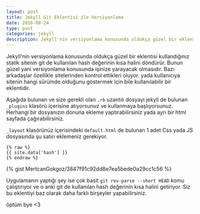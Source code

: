 ```yaml
---
layout: post
title: Jekyll Git Eklentisi ile Versiyonlama
date: 2016-08-24
type: post
categories: jekyll
description: Jekyll'nin versiyonlama konusunda oldukça güzel bir eklentisi kullandığınız statik sitenin git de kullanılan hash değerinin kısa halini döndürür. Bunun güzel yani
---
```


Jekyll'nin versiyonlama konusunda oldukça güzel bir eklentisi kullandığınız statik sitenin git de kullanılan hash değerinin kısa halini döndürür. Bunun güzel yani versiyonlama konusunda işinize yarayacak olmasıdır. Bazı arkadaşlar özellikle sitelerinden kontrol ettikleri oluyor. yada kullanıcıya sitenin hangi sürümde olduğunu göstermek için bile kullanılabilir bir eklentidir.

Aşağıda bulunan ve size gerekli olan `.rb` uzantılı dosyayı jekyll de bulunan `_plugins` klasörü içerisine atıyorsunuz ve kullanmaya başlıyorsunuz. Herhangi bir dosyanızın donuna ekleme yaptırabilirsiniz yada ayrı bir html sayfada çağırabilirsiniz.

`_layout` klasörünüz içerisindeki `default.html` de bulunan 1 adet Css yada JS dosyasında şu satırı eklemeniz gerekiyor.

```
{% raw %}
{{ site.data['hash'] }}
{% endraw %}
```

{% gist MertcanGokgoz/3847f91c92dd8e7ea5bede0a29cc1c56 %}

Uygulamanın yaptığı şey ise çok basit `git rev-parse --short HEAD` komu çalıştırıyor ve o anki git de kullanılan hash değerinin kısa halini getiriyor. Siz bu eklentiyi baz olarak daha farklı birşeyler yapabilirsiniz.

öptüm bye <3
